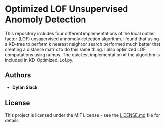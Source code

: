 # Optimized LOF Unsupervised Anomoly Detection

This repository includes four different implementations of the local outlier factor (LOF) unsupervised annomoly detection algorithm.  I found that using a KD-tree to perform k nearest neighbor search performed much better that creating a distance matrix to do this same thing.  I also optimized LOF computations using numpy.  The quickest implementation of the algorithm is included in KD-Optimized_Lof.py.  

## Authors

* **Dylan Slack** 

## License

This project is licensed under the MIT License - see the [LICENSE.md](LICENSE.md) file for details
